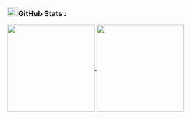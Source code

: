 

### <img src="https://media.giphy.com/media/cj87CxfRtrUifF3Ryk/giphy.gif" width="25px" height="20px">GitHub Stats :

<a href="https://github.com/anuraghazra/github-readme-stats">
  <img height=200 align="center" src="https://github-readme-stats.vercel.app/api?username=nihalshx" />
</a>
<a href="https://github.com/anuraghazra/convoychat">
  <img height=200 align="center" src="https://github-readme-stats.vercel.app/api/top-langs?username=nihalshx&layout=compact&langs_count=8&card_width=320" />
</a>



